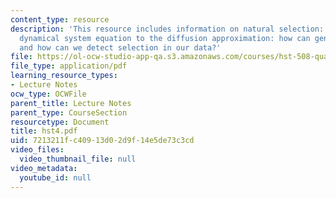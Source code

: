 ```yaml
---
content_type: resource
description: 'This resource includes information on natural selection: from the basic
  dynamical system equation to the diffusion approximation: how can genes survive?
  and how can we detect selection in our data?'
file: https://ol-ocw-studio-app-qa.s3.amazonaws.com/courses/hst-508-quantitative-genomics-fall-2005/7213211fc40913d02d9f14e5de73c3cd_hst4.pdf
file_type: application/pdf
learning_resource_types:
- Lecture Notes
ocw_type: OCWFile
parent_title: Lecture Notes
parent_type: CourseSection
resourcetype: Document
title: hst4.pdf
uid: 7213211f-c409-13d0-2d9f-14e5de73c3cd
video_files:
  video_thumbnail_file: null
video_metadata:
  youtube_id: null
---
```

